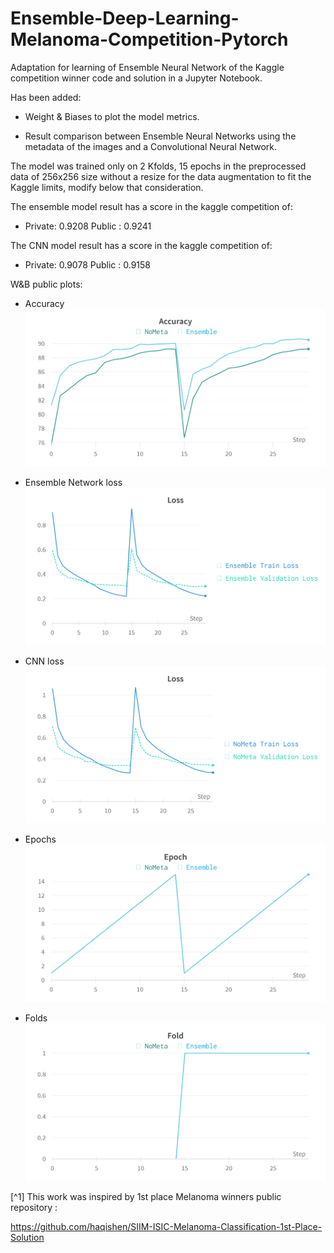 # Ensemble-Deep-Learning-Melanoma-Competition-Pytorch

Adaptation for learning of Ensemble Neural Network of the Kaggle competition winner code and solution in a Jupyter Notebook.

Has been added:

- Weight & Biases to plot the model metrics.

- Result comparison between Ensemble Neural Networks using the metadata of the images and a Convolutional Neural Network.

The model was trained only on 2 Kfolds, 15 epochs in the preprocessed data of 256x256 size without a resize for the data augmentation to fit the Kaggle limits, modify below that consideration.

The ensemble model result has a score in the kaggle competition of:

- Private: 0.9208  Public : 0.9241

The CNN model result has a score in the kaggle competition of:

- Private: 0.9078  Public : 0.9158

W&B public plots: 
[](https://wandb.ai/vcadillo/SIIM-ISIC-Melanoma-Classification-1st-Place-Solution/overview?workspace=user-vcadillo)

- Accuracy
![Alt text](https://github.com/vcadillog/Ensemble-Deep-Learning-Melanoma-Competition-Pytorch/blob/main/images/Accuracy.png)

- Ensemble Network loss
![Alt text](https://github.com/vcadillog/Ensemble-Deep-Learning-Melanoma-Competition-Pytorch/blob/main/images/Ensemble%20Loss.png)

- CNN loss
![Alt text](https://github.com/vcadillog/Ensemble-Deep-Learning-Melanoma-Competition-Pytorch/blob/main/images/NoMeta%20Loss.png)

- Epochs
![Alt text](https://github.com/vcadillog/Ensemble-Deep-Learning-Melanoma-Competition-Pytorch/blob/main/images/Epochs.png)

- Folds
![Alt text](https://github.com/vcadillog/Ensemble-Deep-Learning-Melanoma-Competition-Pytorch/blob/main/images/Folds.png)


[^1] This work was inspired by 1st place Melanoma winners public repository : 

https://github.com/haqishen/SIIM-ISIC-Melanoma-Classification-1st-Place-Solution
 
